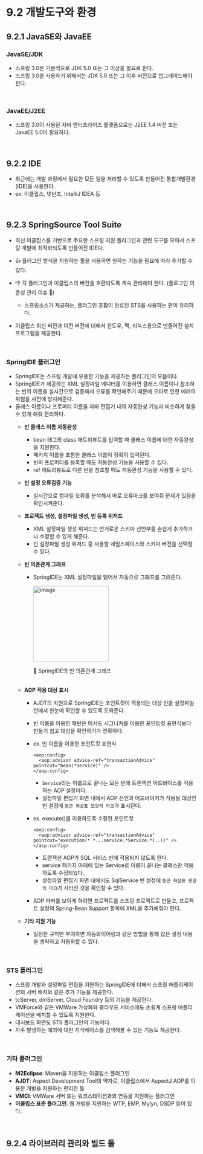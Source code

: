 # 9.2 개발도구와 환경

## 9.2.1 JavaSE와 JavaEE

### JavaSE/JDK
- 스프링 3.0은 기본적으로 JDK 5.0 또는 그 이상을 필요로 한다.
- 스프링 3.0을 사용하기 위해서는 JDK 5.0 또는 그 이후 버전으로 업그레이드해야 한다.

<br/>

### JavaEE/J2EE
- 스프링 3.0이 사용된 자바 엔터프라이즈 플랫폼으로는 J2EE 1.4 버전 또는 JavaEE 5.0이 필요하다.

<br/>

## 9.2.2 IDE
- 최근에는 개발 과정에서 필요한 모든 일을 처리할 수 있도록 만들어진 통합개발환경(IDE)을 사용한다.
- ex. 이클립스, 넷빈즈, IntelliJ IDEA 등

<br/>

## 9.2.3 SpringSource Tool Suite
- 최신 이클립스를 기반으로 주요한 스프링 지원 플러그인과 관련 도구를 모아서 스프링 개발에 최적화되도록 만들어진 IDE다.
- 👍 플러그인 방식을 지원하는 툴을 사용하면 원하는 기능을 필요에 따라 추가할 수 있다.
- 👎 각 플러그인과 이클립스의 버전을 호환되도록 계속 관리해야 한다. (플로그인 의존성 관리 이슈 🥹)
  - 스프링소스가 제공하는, 플러그인 조합이 완료된 STS를 사용하는 편이 유리하다.
 
- 이클립스 최신 버전과 이전 버전에 대해서 윈도우, 맥, 리눅스용으로 만들어진 설치 프로그램을 제공한다.

<br/>

### SpringIDE 플러그인
- SpringIDE는 스프링 개발에 유용한 기능을 제공하는 플러그인의 모음이다.
- SpringIDE가 제공하는 XML 설정파일 에디터를 이용하면 클래스 이름이나 참조하는 빈의 이름을 실시간으로 검증해서 오류를 확인해주기 때문에 오타로 인한 에러의 위험을 사전에 방지해준다.
- 클래스 이름이나 프로퍼티 이름을 자바 편집기 내의 자동완성 기능과 비슷하게 찾을 수 있게 해줘 편리하다.
  - **빈 클래스 이름 자동완성**
    - bean 태그의 class 애트리뷰트를 입력할 때 클래스 이름에 대한 자동완성을 지원한다.
    - 패키지 이름을 포함한 클래스 이름이 정확히 입력된다.
    - 빈의 프로퍼티를 등록할 때도 자동완성 기능을 사용할 수 있다.
    - ref 애트리뷰트로 다른 빈을 참조할 때도 자동완성 기능을 사용할 수 있다.
   
  - **빈 설정 오류검증 기능**
    - 실시간으로 컴파일 오류를 분석해서 바로 오류마크를 보여줘 문제가 있음을 확인시켜준다.
   
  - **프로젝트 생성, 설정파일 생성, 빈 등록 위저드**
    - XML 설정파일 생성 위저드는 번거로운 스키마 선언부를 손쉽게 추가하거나 수정할 수 있게 해준다.
    - 빈 설정파일 생성 위저드 중 사용할 네임스페이스와 스키마 버전을 선택할 수 있다.
   
  - **빈 의존관계 그래프**
    - SpringIDE는 XML 설정파일을 읽어서 자동으로 그래프를 그려준다.
      
      <img width="200" alt="image" src="https://github.com/Team-Sopetit/server-spring-study/assets/55437339/e127d7f7-7be3-45eb-87c4-ae3a225c14de">

      🔼 SpringIDE의 빈 의존관계 그래프<br/><br/>

  - **AOP 적용 대상 표시**
    - AJDT의 지원으로 SpringIDE는 포인트컷이 적용되는 대상 빈을 설정파일 안에서 한눈에 확인할 수 있도록 도와준다.
    - 빈 이름을 이용한 패턴은 메서드 시그니처를 이용한 포인트컷 표현식보다 만들기 쉽고 대상을 확인하기가 명확하다.
    - ex. 빈 이름을 이용한 포인트컷 표현식
      ```
      <aop:config>
        <aop:advisor advice-ref="transactionAdvice" pointcut="bean(*Service)" />
      </aop:config>
      ```
      - `Service`라는 이름으로 끝나는 모든 빈에 트랜잭션 어드바이스를 적용하는 AOP 설정이다.
      - 설정파일 편집기 화면 내에서 AOP 선언과 어드바이저가 적용될 대상인 빈 설정에 `둥근 화살표 모양의 마크`가 표시된다.
     
    - ex. execute()를 이용하도록 수정한 포인트컷
      ```
      <aop:config>
        <aop:advisor advice-ref="transactionAdvice" pointcut="execution(* *...service.*Service.*(..))" />
      </aop:config>
      ```
      - 트랜잭션 AOP가 SQL 서비스 빈에 적용되지 않도록 한다.
      - service 패키지 아래에 있는 Service로 이름이 끝나는 클래스만 적용하도록 수정되었다.
      - 설정파일 편집기 화면 내에서도 SqlService 빈 설정에 `둥근 화살표 모양의 마크`가 사라진 것을 확인할 수 있다.
     
    - AOP 마커를 보이게 하려면 프로젝트를 스프링 프로젝트로 만들고, 프로젝트 설정의 Spring-Bean Support 항목에 XML을 추가해줘야 한다.
   
  - **기타 지원 기능**
    - 일정한 규칙만 부여하면 자동와이어링과 같은 방법을 통해 많은 설정 내용을 생략하고 자동화할 수 있다.
   
<br/>

### STS 플러그인
- 스프링 개발과 설정파일 편집을 지원하는 SpringIDE에 더해서 스프링 애플리케이션의 서버 배치와 같은 추가 기능을 제공한다.
- tcServer, dmServer, Cloud Foundry 등의 기능을 제공한다.
- VMForce와 같은 VMWare 가상화와 클라우드 서비스에도 손쉽게 스프링 애플리케이션을 배치할 수 있도록 지원한다.
- 대시보드 화면도 STS 플러그인의 기능이다.
- 자주 발생하는 예외에 대한 지식베이스를 검색해볼 수 있는 기능도 제공한다.

<br/>

### 기타 플러그인
- **M2Eclipse**: Maven을 지원하는 이클립스 플러그인
- **AJDT**: Aspect Development Tool의 약자로, 이클립스에서 AspectJ AOP를 이용한 개발을 지원하는 편리한 툴
- **VMCI**: VMWare 서버 또는 워크스테이션과의 연동을 지원하는 플러그인
- **이클립스 표준 플러그인**: 웹 개발을 지원하는 WTP, EMP, Mylyn, DSDP 등이 있다.

<br/>

## 9.2.4 라이브러리 관리와 빌드 툴
